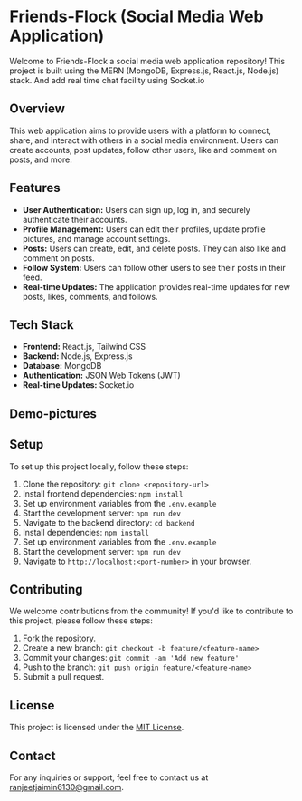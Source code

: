 # Friends-Flock (Social Media Web Application)

Welcome to Friends-Flock a social media web application repository! This project is built using the MERN (MongoDB, Express.js, React.js, Node.js) stack.
And add real time chat facility using Socket.io

## Overview

This web application aims to provide users with a platform to connect, share, and interact with others in a social media environment. Users can create accounts, post updates, follow other users, like and comment on posts, and more.

## Features

- **User Authentication:** Users can sign up, log in, and securely authenticate their accounts.
- **Profile Management:** Users can edit their profiles, update profile pictures, and manage account settings.
- **Posts:** Users can create, edit, and delete posts. They can also like and comment on posts.
- **Follow System:** Users can follow other users to see their posts in their feed.
- **Real-time Updates:** The application provides real-time updates for new posts, likes, comments, and follows.

## Tech Stack

- **Frontend:** React.js, Tailwind CSS
- **Backend:** Node.js, Express.js
- **Database:** MongoDB
- **Authentication:** JSON Web Tokens (JWT)
- **Real-time Updates:** Socket.io

## Demo-pictures



## Setup

To set up this project locally, follow these steps:

1. Clone the repository: `git clone <repository-url>`
2. Install frontend dependencies: `npm install`
3. Set up environment variables from the `.env.example`
4. Start the development server: `npm run dev`
5. Navigate to the backend directory: `cd backend`
6. Install dependencies: `npm install`
7. Set up environment variables from the `.env.example`
8. Start the development server: `npm run dev`
9. Navigate to `http://localhost:<port-number>` in your browser.

## Contributing

We welcome contributions from the community! If you'd like to contribute to this project, please follow these steps:

1. Fork the repository.
2. Create a new branch: `git checkout -b feature/<feature-name>`
3. Commit your changes: `git commit -am 'Add new feature'`
4. Push to the branch: `git push origin feature/<feature-name>`
5. Submit a pull request.

## License

This project is licensed under the [MIT License](LICENSE).

## Contact

For any inquiries or support, feel free to contact us at [ranjeetjaimin6130@gmail.com](mailto:ranjeetjaimin6130@gmail.com).
